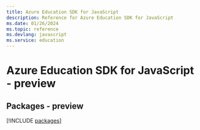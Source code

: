 ```yaml
---
title: Azure Education SDK for JavaScript
description: Reference for Azure Education SDK for JavaScript
ms.date: 01/26/2024
ms.topic: reference
ms.devlang: javascript
ms.service: education
---
```

# Azure Education SDK for JavaScript - preview
## Packages - preview
[!INCLUDE [packages](education-index.md)]